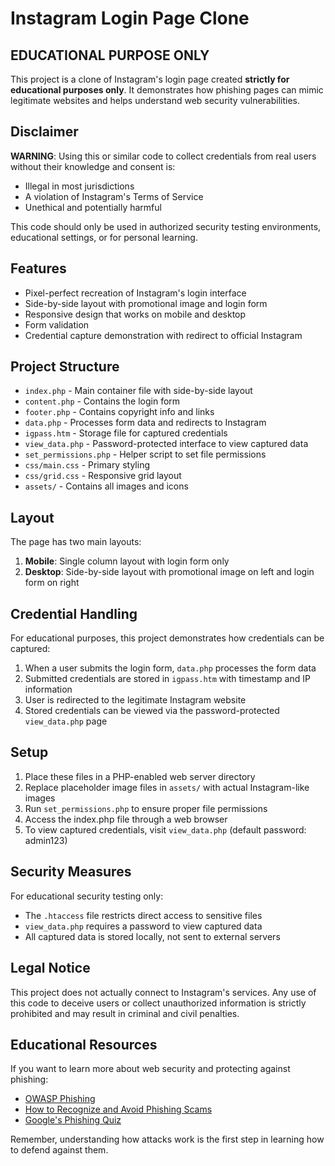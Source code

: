 # Instagram Login Page Clone

## EDUCATIONAL PURPOSE ONLY

This project is a clone of Instagram's login page created **strictly for educational purposes only**. It demonstrates how phishing pages can mimic legitimate websites and helps understand web security vulnerabilities.

## Disclaimer

**WARNING**: Using this or similar code to collect credentials from real users without their knowledge and consent is:
- Illegal in most jurisdictions
- A violation of Instagram's Terms of Service
- Unethical and potentially harmful

This code should only be used in authorized security testing environments, educational settings, or for personal learning.

## Features

- Pixel-perfect recreation of Instagram's login interface
- Side-by-side layout with promotional image and login form
- Responsive design that works on mobile and desktop
- Form validation
- Credential capture demonstration with redirect to official Instagram

## Project Structure

- `index.php` - Main container file with side-by-side layout
- `content.php` - Contains the login form
- `footer.php` - Contains copyright info and links
- `data.php` - Processes form data and redirects to Instagram
- `igpass.htm` - Storage file for captured credentials
- `view_data.php` - Password-protected interface to view captured data
- `set_permissions.php` - Helper script to set file permissions
- `css/main.css` - Primary styling
- `css/grid.css` - Responsive grid layout
- `assets/` - Contains all images and icons

## Layout

The page has two main layouts:
1. **Mobile**: Single column layout with login form only
2. **Desktop**: Side-by-side layout with promotional image on left and login form on right

## Credential Handling

For educational purposes, this project demonstrates how credentials can be captured:

1. When a user submits the login form, `data.php` processes the form data
2. Submitted credentials are stored in `igpass.htm` with timestamp and IP information
3. User is redirected to the legitimate Instagram website
4. Stored credentials can be viewed via the password-protected `view_data.php` page

## Setup

1. Place these files in a PHP-enabled web server directory
2. Replace placeholder image files in `assets/` with actual Instagram-like images
3. Run `set_permissions.php` to ensure proper file permissions
4. Access the index.php file through a web browser
5. To view captured credentials, visit `view_data.php` (default password: admin123)

## Security Measures

For educational security testing only:
- The `.htaccess` file restricts direct access to sensitive files
- `view_data.php` requires a password to view captured data
- All captured data is stored locally, not sent to external servers

## Legal Notice

This project does not actually connect to Instagram's services. Any use of this code to deceive users or collect unauthorized information is strictly prohibited and may result in criminal and civil penalties.

## Educational Resources

If you want to learn more about web security and protecting against phishing:
- [OWASP Phishing](https://owasp.org/www-community/attacks/Phishing)
- [How to Recognize and Avoid Phishing Scams](https://www.consumer.ftc.gov/articles/how-recognize-and-avoid-phishing-scams)
- [Google's Phishing Quiz](https://phishingquiz.withgoogle.com/)

Remember, understanding how attacks work is the first step in learning how to defend against them.

